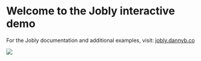 # Welcome to the Jobly interactive demo

For the Jobly documentation and additional examples, visit:
[jobly.dannyb.co](https://jobly.dannyb.co/)

![](/dannyb/scenarios/debug/assets/screen.gif)